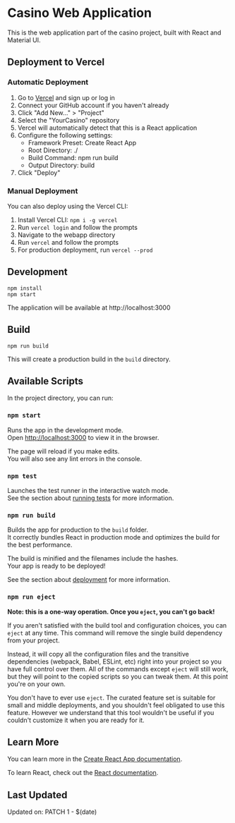 # Casino Web Application

This is the web application part of the casino project, built with React and Material UI.

## Deployment to Vercel

### Automatic Deployment

1. Go to [Vercel](https://vercel.com/) and sign up or log in
2. Connect your GitHub account if you haven't already
3. Click "Add New..." > "Project"
4. Select the "YourCasino" repository
5. Vercel will automatically detect that this is a React application
6. Configure the following settings:
   - Framework Preset: Create React App
   - Root Directory: ./
   - Build Command: npm run build
   - Output Directory: build
7. Click "Deploy"

### Manual Deployment

You can also deploy using the Vercel CLI:

1. Install Vercel CLI: `npm i -g vercel`
2. Run `vercel login` and follow the prompts
3. Navigate to the webapp directory
4. Run `vercel` and follow the prompts
5. For production deployment, run `vercel --prod`

## Development

```
npm install
npm start
```

The application will be available at http://localhost:3000

## Build

```
npm run build
```

This will create a production build in the `build` directory.

## Available Scripts

In the project directory, you can run:

### `npm start`

Runs the app in the development mode.\
Open [http://localhost:3000](http://localhost:3000) to view it in the browser.

The page will reload if you make edits.\
You will also see any lint errors in the console.

### `npm test`

Launches the test runner in the interactive watch mode.\
See the section about [running tests](https://facebook.github.io/create-react-app/docs/running-tests) for more information.

### `npm run build`

Builds the app for production to the `build` folder.\
It correctly bundles React in production mode and optimizes the build for the best performance.

The build is minified and the filenames include the hashes.\
Your app is ready to be deployed!

See the section about [deployment](https://facebook.github.io/create-react-app/docs/deployment) for more information.

### `npm run eject`

**Note: this is a one-way operation. Once you `eject`, you can't go back!**

If you aren't satisfied with the build tool and configuration choices, you can `eject` at any time. This command will remove the single build dependency from your project.

Instead, it will copy all the configuration files and the transitive dependencies (webpack, Babel, ESLint, etc) right into your project so you have full control over them. All of the commands except `eject` will still work, but they will point to the copied scripts so you can tweak them. At this point you're on your own.

You don't have to ever use `eject`. The curated feature set is suitable for small and middle deployments, and you shouldn't feel obligated to use this feature. However we understand that this tool wouldn't be useful if you couldn't customize it when you are ready for it.

## Learn More

You can learn more in the [Create React App documentation](https://facebook.github.io/create-react-app/docs/getting-started).

To learn React, check out the [React documentation](https://reactjs.org/).

## Last Updated
Updated on: PATCH 1 - $(date)
